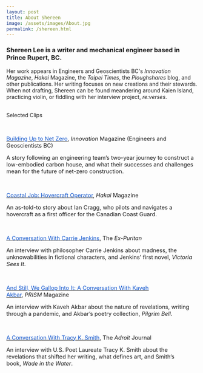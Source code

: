 ```yaml
---
layout: post
title: About Shereen
image: /assets/images/About.jpg
permalink: /shereen.html
---
```

<h3>Shereen Lee is a writer and mechanical engineer based in Prince Rupert, BC.</h3>
<p>Her work appears in Engineers and Geoscientists BC's <em>Innovation Magazine</em>, <em>Hakai</em> Magazine, the <em>Taipei Times</em>, the <em>Ploughshares</em> blog, and other publications. Her writing focuses on new creations and their stewards. When not drafting, Shereen can be found meandering around Kaien Island, practicing violin, or fiddling with her interview project, <em>re:verses</em>.<br><br>

<p>Selected Clips<p>
<p><br></p>
<p><a href="https://user-yinucac.cld.bz/Innovation-July-August-2023/26/"><u><span style="color:#1155cc;font-size:11pt;">Building Up to Net Zero</span></u></a><span style="font-size:11pt;">,&nbsp;</span><em><span style="font-size:11pt;">Innovation</span></em><span style="font-size:11pt;">&nbsp;Magazine (Engineers and Geoscientists BC)</span></p>
<p><span style="font-size:11pt;">A story following an engineering team&rsquo;s two-year journey to construct a low-embodied carbon house, and what their successes and challenges mean for the future of net-zero construction.</span></p><br>
<p><a href="https://hakaimagazine.com/article-short/coastal-job-hovercraft-operator/"><u><span style="color:#1155cc;font-size:11pt;">Coastal Job: Hovercraft Operator</span></u></a><span style="font-size:11pt;">,&nbsp;</span><em><span style="font-size:11pt;">Hakai</span></em><span style="font-size:11pt;">&nbsp;Magazine</span></p>
<p><span style="font-size:11pt;">An as-told-to story about Ian Cragg, who pilots and navigates a hovercraft as a first officer for the Canadian Coast Guard.</span></p>
<p><br></p>
<p><a href="https://ex-puritan.ca/conversation-jenkins-lee-2021/"><u><span style="color:#1155cc;font-size:11pt;">A Conversation With Carrie Jenkins</span></u></a><span style="font-size:11pt;">, The&nbsp;</span><em><span style="font-size:11pt;">Ex-Puritan</span></em></p>
<p><span style="font-size:11pt;">An interview with philosopher Carrie Jenkins about madness, the unknowabilities in fictional characters, and Jenkins&rsquo; first novel,&nbsp;</span><em><span style="font-size:11pt;">Victoria Sees It</span></em><span style="font-size:11pt;">.</span></p>
<p><br></p>
<p><a href="https://prismmagazine.ca/2021/09/09/and-still-we-gallop-into-it-an-interview-with-kaveh-akbar/"><u><span style="color:#1155cc;font-size:11pt;">And Still, We Gallop Into It: A Conversation With Kaveh Akbar</span></u></a><span style="font-size:11pt;">,&nbsp;</span><em><span style="font-size:11pt;">PRISM</span></em><span style="font-size:11pt;">&nbsp;Magazine</span></p>
<p><span style="font-size:11pt;">An interview with Kaveh Akbar about the nature of revelations, writing through a pandemic, and Akbar&rsquo;s poetry collection,&nbsp;</span><em><span style="font-size:11pt;">Pilgrim Bell</span></em><span style="font-size:11pt;">.</span></p>
<p><br></p>
<p><a href="https://theadroitjournal.org/issue-twenty-two-a-conversation-with-tracy-k-smith-the-adroit-journal/"><u><span style="color:#1155cc;font-size:11pt;">A Conversation With Tracy K. Smith</span></u></a><span style="font-size:11pt;">, The&nbsp;</span><em><span style="font-size:11pt;">Adroit</span></em><span style="font-size:11pt;">&nbsp;Journal</span></p>
<p><span style="font-size:11pt;">An interview with U.S. Poet Laureate Tracy K. Smith about the revelations that shifted her writing, what defines art, and Smith&rsquo;s book,&nbsp;</span><em><span style="font-size:11pt;">Wade in the Water</span></em><span style="font-size:11pt;">.</span></p>
